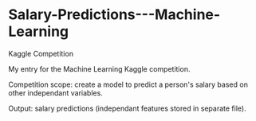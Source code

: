 # Salary-Predictions---Machine-Learning
Kaggle Competition

My entry for the Machine Learning Kaggle competition. 

Competition scope: create a model to predict a person's salary based on other independant variables.

Output: salary predictions (independant features stored in separate file).
